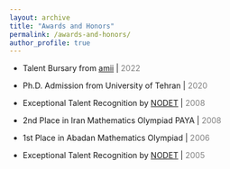```yaml
---
layout: archive
title: "Awards and Honors"
permalink: /awards-and-honors/
author_profile: true
---
```


* Talent Bursary from [amii](https://www.amii.ca) | <font color="gray">2022</font>

* Ph.D. Admission from University of Tehran | <span style="color:grey;">2020

* Exceptional Talent Recognition by [NODET](http://www.nodet.net) | <span style="color:grey;">2008

* 2nd Place in Iran Mathematics Olympiad PAYA | <span style="color:grey;">2008

* 1st Place in Abadan Mathematics Olympiad | <span style="color:grey;">2006

* Exceptional Talent Recognition by [NODET](http://www.nodet.net) | <span style="color:grey;">2005

